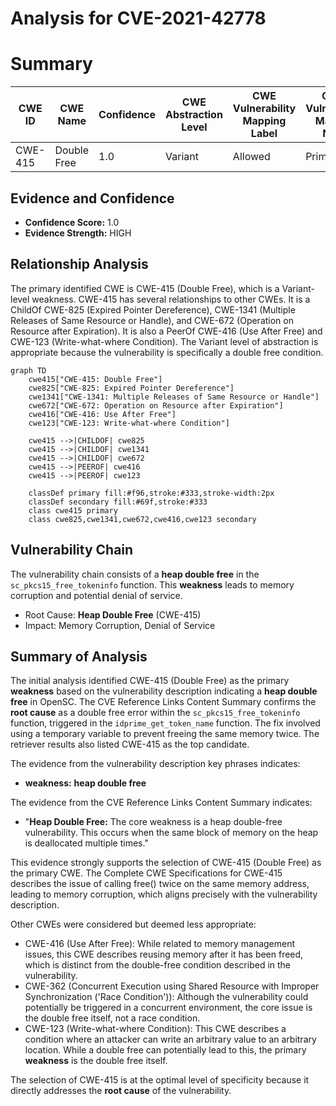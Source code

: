 # Analysis for CVE-2021-42778

# Summary
| CWE ID | CWE Name | Confidence | CWE Abstraction Level | CWE Vulnerability Mapping Label | CWE-Vulnerability Mapping Notes |
|---|---|---|---|---|---|
| CWE-415 | Double Free | 1.0 | Variant | Allowed | Primary CWE |

## Evidence and Confidence

*   **Confidence Score:** 1.0
*   **Evidence Strength:** HIGH

## Relationship Analysis
The primary identified CWE is CWE-415 (Double Free), which is a Variant-level weakness. CWE-415 has several relationships to other CWEs. It is a ChildOf CWE-825 (Expired Pointer Dereference), CWE-1341 (Multiple Releases of Same Resource or Handle), and CWE-672 (Operation on Resource after Expiration). It is also a PeerOf CWE-416 (Use After Free) and CWE-123 (Write-what-where Condition). The Variant level of abstraction is appropriate because the vulnerability is specifically a double free condition.

```mermaid
graph TD
    cwe415["CWE-415: Double Free"]
    cwe825["CWE-825: Expired Pointer Dereference"]
    cwe1341["CWE-1341: Multiple Releases of Same Resource or Handle"]
    cwe672["CWE-672: Operation on Resource after Expiration"]
    cwe416["CWE-416: Use After Free"]
    cwe123["CWE-123: Write-what-where Condition"]

    cwe415 -->|CHILDOF| cwe825
    cwe415 -->|CHILDOF| cwe1341
    cwe415 -->|CHILDOF| cwe672
    cwe415 -->|PEEROF| cwe416
    cwe415 -->|PEEROF| cwe123

    classDef primary fill:#f96,stroke:#333,stroke-width:2px
    classDef secondary fill:#69f,stroke:#333
    class cwe415 primary
    class cwe825,cwe1341,cwe672,cwe416,cwe123 secondary
```

## Vulnerability Chain
The vulnerability chain consists of a **heap double free** in the `sc_pkcs15_free_tokeninfo` function. This **weakness** leads to memory corruption and potential denial of service.
  - Root Cause: **Heap Double Free** (CWE-415)
  - Impact: Memory Corruption, Denial of Service

## Summary of Analysis
The initial analysis identified CWE-415 (Double Free) as the primary **weakness** based on the vulnerability description indicating a **heap double free** in OpenSC. The CVE Reference Links Content Summary confirms the **root cause** as a double free error within the `sc_pkcs15_free_tokeninfo` function, triggered in the `idprime_get_token_name` function. The fix involved using a temporary variable to prevent freeing the same memory twice. The retriever results also listed CWE-415 as the top candidate.

The evidence from the vulnerability description key phrases indicates:
- **weakness:** **heap double free**

The evidence from the CVE Reference Links Content Summary indicates:
- "**Heap Double Free:** The core weakness is a heap double-free vulnerability. This occurs when the same block of memory on the heap is deallocated multiple times."

This evidence strongly supports the selection of CWE-415 (Double Free) as the primary CWE. The Complete CWE Specifications for CWE-415 describes the issue of calling free() twice on the same memory address, leading to memory corruption, which aligns precisely with the vulnerability description.

Other CWEs were considered but deemed less appropriate:

*   CWE-416 (Use After Free): While related to memory management issues, this CWE describes reusing memory after it has been freed, which is distinct from the double-free condition described in the vulnerability.
*   CWE-362 (Concurrent Execution using Shared Resource with Improper Synchronization ('Race Condition')): Although the vulnerability could potentially be triggered in a concurrent environment, the core issue is the double free itself, not a race condition.
*   CWE-123 (Write-what-where Condition): This CWE describes a condition where an attacker can write an arbitrary value to an arbitrary location. While a double free can potentially lead to this, the primary **weakness** is the double free itself.

The selection of CWE-415 is at the optimal level of specificity because it directly addresses the **root cause** of the vulnerability.